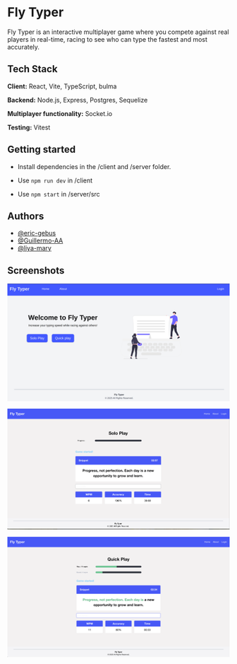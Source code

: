 # Fly Typer

 Fly Typer is an interactive multiplayer game where you compete against real players in real-time, racing to see who can type the fastest and most accurately.


## Tech Stack

**Client:** React, Vite, TypeScript, bulma

**Backend:** Node.js, Express, Postgres, Sequelize

**Multiplayer functionality:** Socket.io

**Testing:** Vitest


## Getting started

- Install dependencies in the /client and /server folder.

- Use ```npm run dev``` in /client

- Use ```npm start``` in /server/src


## Authors

- [@eric-gebus](https://www.github.com/-eric-gebus)
- [@Guillermo-AA](https://github.com/Guillermo-AA)
- [@liya-mary](https://github.com/liya-mary)


## Screenshots

![My page](client/src/assets/page.png)

![My page](client/src/assets/solo_page.png)

![My page](client/src/assets/quickplay.png)

